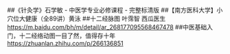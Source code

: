 ##《针灸学》石学敏 - ‌中医学专业必修课程 - 完整标清版
##【南方医科大学】小穴位大健康（全89讲）黄泳
##十二经脉图 叶霈智 西瓜医生 https://m.baidu.com/bh/m/detail/ar_268177095568467478
##中医基础入门，十二经络动图一目了然，值得存十年  https://zhuanlan.zhihu.com/p/266136851
